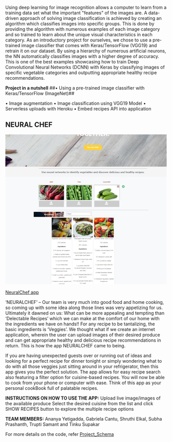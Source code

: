                                                           

Using deep learning for image recognition allows a computer to learn from a training data set what the important "features" of the images are. A data-driven approach of solving image classification is achieved by creating an algorithm which classifies images into specific groups. This is done by providing the algorithm with numerous examples of each image category and so trained to learn about the unique visual characteristics in each category. As an introductory project for ourselves, we chose to use a pre-trained image classifier that comes with Keras/TensorFlow (VGG19) and retrain it on our dataset. By using a hierarchy of numerous artificial neurons, the NN automatically classifies images with a higher degree of accuracy. This is one of the best examples showcasing how to train Deep Convolutional Neural Networks (DCNN) with Keras by classifying images of specific vegetable categories and outputting appropriate healthy recipe recommendations.

**Project in a nutshell**
##•	Using a pre-trained image classifier with Keras/TensorFlow (ImageNet)##

•	Image augmentation
•	Image classification using VGG19 Model
•	Serverless uploads with Heroku
•	Embed recipes API into application
  
  
  ## NEURAL CHEF ##  

  ![Screenshot](Images/Screenshot.jpg)  

                                    
 <a href="https://neural-chefs.herokuapp.com/">NeuralChef app</a>
                                         
‘NEURALCHEF’ – Our team is very much into good food and home cooking, so coming up with some idea along those lines was very appetizing for us. Ultimately it dawned on us: What can be more appealing and tempting than ‘Delectable Recipes’ which we can make at the comfort of our home with the ingredients we have on hands!! For any recipe to be tantalizing, the basic ingredients is ‘Veggies’. We thought what if we create an internet application, wherein the user can upload images of their desired produce and can get appropriate healthy and delicious recipe recommendations in return. This is how the app NEURALCHEF came to being.

If you are having unexpected guests over or running out of ideas and looking for a perfect recipe for dinner tonight or simply wondering what to do with all those veggies just sitting around in your refrigerator, then this app gives you the perfect solution. The app allows for easy recipe search also featuring a filter option for cuisine-based recipes. You will now be able to cook from your phone or computer with ease. Think of this app as your personal  cookBook full of palatable recipes.

**INSTRUCTIONS ON HOW TO USE THE APP:**
Upload live image/images of the available produce 
Select the desired cuisine from the list and click SHOW RECIPES button to explore the multiple recipe options

**TEAM MEMBERS:**
Ananya Yetigadda, Gabriela Cantu, Shruthi Elkal, Subha Prashanth, Trupti Samant and Tinku Supakar

For more details on the code, refer [Project_Schema](https://github.com/neelarka/Neural-Chef/blob/Subha/Project_Schema.docx)
